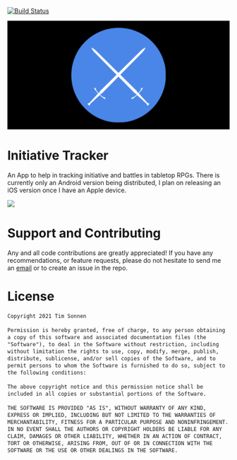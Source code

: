[![Build Status](https://travis-ci.com/tsonnen/InitiativeTracker.svg?branch=master)](https://travis-ci.com/tsonnen/InitiativeTracker)

![](https://github.com/tsonnen/InitiativeTracker/blob/main/images/Initiative%20Tracker-feature-graphic.png)

# Initiative Tracker

An App to help in tracking initiative and battles in tabletop RPGs.
There is currently only an Android version being distributed, I plan
on releasing an iOS version once I have an Apple device.

[<img src="https://play.google.com/intl/en_us/badges/images/generic/en_badge_web_generic.png" width=200>](https://play.google.com/store/apps/details?id=com.tsonnen.initiativetracker)


# Support and Contributing
Any and all code contributions are greatly appreciated! If you have 
any recommendations, or feature requests, please do not hesitate to 
send me an [email](mailto:tsonnenapps@gmail.com) or to create an issue 
in the repo.

# License

~~~
Copyright 2021 Tim Sonnen

Permission is hereby granted, free of charge, to any person obtaining a copy of this software and associated documentation files (the "Software"), to deal in the Software without restriction, including without limitation the rights to use, copy, modify, merge, publish, distribute, sublicense, and/or sell copies of the Software, and to permit persons to whom the Software is furnished to do so, subject to the following conditions:

The above copyright notice and this permission notice shall be included in all copies or substantial portions of the Software.

THE SOFTWARE IS PROVIDED "AS IS", WITHOUT WARRANTY OF ANY KIND, EXPRESS OR IMPLIED, INCLUDING BUT NOT LIMITED TO THE WARRANTIES OF MERCHANTABILITY, FITNESS FOR A PARTICULAR PURPOSE AND NONINFRINGEMENT. IN NO EVENT SHALL THE AUTHORS OR COPYRIGHT HOLDERS BE LIABLE FOR ANY CLAIM, DAMAGES OR OTHER LIABILITY, WHETHER IN AN ACTION OF CONTRACT, TORT OR OTHERWISE, ARISING FROM, OUT OF OR IN CONNECTION WITH THE SOFTWARE OR THE USE OR OTHER DEALINGS IN THE SOFTWARE.
~~~
